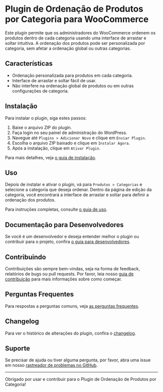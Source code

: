 # Plugin de Ordenação de Produtos por Categoria para WooCommerce

Este plugin permite que os administradores do WooCommerce ordenem os produtos dentro de cada categoria usando uma interface de arrastar e soltar intuitiva. A ordenação dos produtos pode ser personalizada por categoria, sem afetar a ordenação global ou outras categorias.

## Características

- Ordenação personalizada para produtos em cada categoria.
- Interface de arrastar e soltar fácil de usar.
- Não interfere na ordenação global de produtos ou em outras configurações de categoria.

## Instalação

Para instalar o plugin, siga estes passos:

1. Baixe o arquivo ZIP do plugin.
2. Faça login no seu painel de administração do WordPress.
3. Navegue até `Plugins > Adicionar Novo` e clique em `Enviar Plugin`.
4. Escolha o arquivo ZIP baixado e clique em `Instalar Agora`.
5. Após a instalação, clique em `Ativar Plugin`.

Para mais detalhes, veja [o guia de instalação](docs/installation.md).

## Uso

Depois de instalar e ativar o plugin, vá para `Produtos > Categorias` e selecione a categoria que deseja ordenar. Dentro da página de edição da categoria, você encontrará a interface de arrastar e soltar para definir a ordenação dos produtos.

Para instruções completas, consulte [o guia de uso](docs/usage.md).

## Documentação para Desenvolvedores

Se você é um desenvolvedor e deseja entender melhor o plugin ou contribuir para o projeto, confira [o guia para desenvolvedores](docs/developer-guide.md).

## Contribuindo

Contribuições são sempre bem-vindas, seja na forma de feedback, relatórios de bugs ou pull requests. Por favor, leia nosso [guia de contribuição](docs/contributing.md) para mais informações sobre como começar.

## Perguntas Frequentes

Para respostas a perguntas comuns, veja [as perguntas frequentes](docs/faq.md).

## Changelog

Para ver o histórico de alterações do plugin, confira o [changelog](docs/changelog.md).

## Suporte

Se precisar de ajuda ou tiver alguma pergunta, por favor, abra uma issue em nosso [rastreador de problemas no GitHub](https://github.com/arielkeybob/order-products-by-category/issues).

---

Obrigado por usar e contribuir para o Plugin de Ordenação de Produtos por Categoria!
